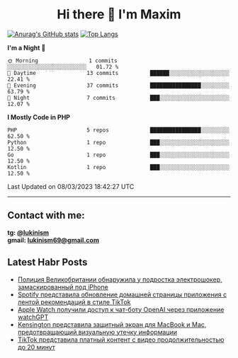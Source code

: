 ## <h1 align="center">Hi there 👋 I'm Maxim</h1>

[![Anurag's GitHub stats](https://github-readme-stats.vercel.app/api?username=lukinism)](https://github.com/anuraghazra/github-readme-stats) [![Top Langs](https://github-readme-stats.vercel.app/api/top-langs/?username=lukinism)](https://github.com/anuraghazra/github-readme-stats)

<!--START_SECTION:waka-->
**I'm a Night 🦉** 

```text
🌞 Morning                1 commits           ░░░░░░░░░░░░░░░░░░░░░░░░░   01.72 % 
🌆 Daytime                13 commits          ██████░░░░░░░░░░░░░░░░░░░   22.41 % 
🌃 Evening                37 commits          ████████████████░░░░░░░░░   63.79 % 
🌙 Night                  7 commits           ███░░░░░░░░░░░░░░░░░░░░░░   12.07 % 
```


**I Mostly Code in PHP** 

```text
PHP                      5 repos             ████████████████░░░░░░░░░   62.50 % 
Python                   1 repo              ███░░░░░░░░░░░░░░░░░░░░░░   12.50 % 
Go                       1 repo              ███░░░░░░░░░░░░░░░░░░░░░░   12.50 % 
Kotlin                   1 repo              ███░░░░░░░░░░░░░░░░░░░░░░   12.50 % 
```




 Last Updated on 08/03/2023 18:42:27 UTC
<!--END_SECTION:waka-->
___
## Contact with me:
**tg: [@lukinism](https://t.me/lukinism)  
gmail: lukinism69@gmail.com**

## Latest Habr Posts
<!-- BLOG-POST-LIST:START -->
- [Полиция Великобритании обнаружила у подростка электрошокер, замаскированный под iPhone](https://habr.com/ru/post/721280/)
- [Spotify представила обновление домашней страницы приложения с лентой рекомендаций в стиле TikTok](https://habr.com/ru/post/721266/)
- [Apple Watch получили доступ к чат-боту OpenAI через приложение watchGPT](https://habr.com/ru/post/721250/)
- [Kensington представила защитный экран для MacBook и Mac, предотвращающий визуальную утечку информации](https://habr.com/ru/post/721218/)
- [TikTok представила платный контент с видео продолжительностью до 20 минут](https://habr.com/ru/post/721138/)
<!-- BLOG-POST-LIST:END -->
